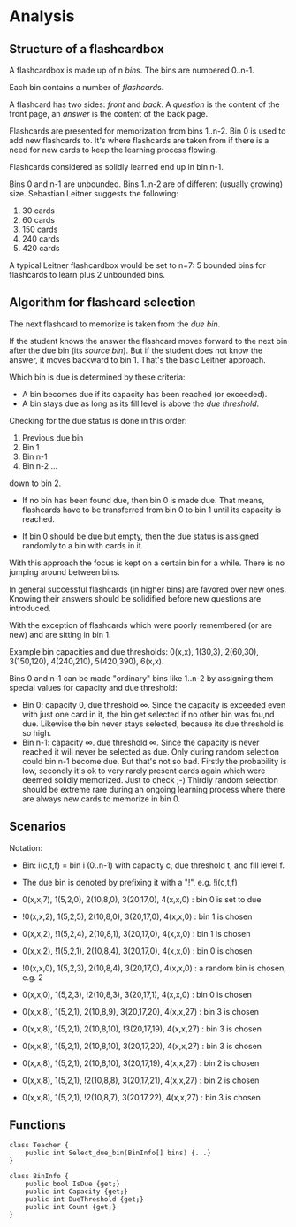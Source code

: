 # Analysis

## Structure of a flashcardbox
A flashcardbox is made up of n *bin*s. The bins are numbered 0..n-1.

Each bin contains a number of *flashcard*s.

A flashcard has two sides: *front* and *back*. A *question* is the content of the front page,
an *answer* is the content of the back page.

Flashcards are presented for memorization from bins 1..n-2. Bin 0 is used to add new flashcards
to. It's where flashcards are taken from if there is a need for new cards to keep the
learning process flowing.

Flashcards considered as solidly learned end up in bin n-1.

Bins 0 and n-1 are unbounded. Bins 1..n-2 are of different (usually growing) size. Sebastian
Leitner suggests the following:

1. 30 cards
2. 60 cards
3. 150 cards
4. 240 cards
5. 420 cards

A typical Leitner flashcardbox would be set to n=7: 5 bounded bins for flashcards to learn
plus 2 unbounded bins.

## Algorithm for flashcard selection
The next flashcard to memorize is taken from the *due bin*.

If the student knows the answer the flashcard moves forward to the next bin after the
due bin (its *source bin*). But if the student does not know the answer, it moves backward 
to bin 1. That's the basic Leitner approach.

Which bin is due is determined by these criteria:

* A bin becomes due if its capacity has been reached (or exceeded).
* A bin stays due as long as its fill level is above the *due threshold*.

Checking for the due status is done in this order:

1. Previous due bin
2. Bin 1
3. Bin n-1
4. Bin n-2
...

down to bin 2.

* If no bin has been found due, then bin 0 is made due. That means, flashcards have to
be transferred from bin 0 to bin 1 until its capacity is reached.

* If bin 0 should be due but empty, then the due status is assigned randomly to a
bin with cards in it.

With this approach the focus is kept on a certain bin for a while. There is no jumping around
between bins.

In general successful flashcards (in higher bins) are favored over new ones. Knowing their answers
should be solidified before new questions are introduced.

With the exception of flashcards which were poorly remembered (or are new) and are
sitting in bin 1.

Example bin capacities and due thresholds: 0(x,x), 1(30,3), 2(60,30), 3(150,120), 4(240,210), 5(420,390), 6(x,x).

Bins 0 and n-1 can be made "ordinary" bins like 1..n-2 by assigning them
special values for capacity and due threshold:

* Bin 0: capacity 0, due threshold ∞. Since the capacity is exceeded even with
just one card in it, the bin get selected if no other bin was fou‚nd due.
Likewise the bin never stays selected, because its due threshold is so high.
* Bin n-1: capacity ∞. due threshold ∞. Since the capacity is never reached it will
never be selected as due. Only during random selection could bin n-1 become due.
But that's not so bad. Firstly the probability is low, secondly it's ok to very rarely
present cards again which were deemed solidly memorized. Just to check ;-) Thirdly
random selection should be extreme rare during an ongoing learning process where there
are always new cards to memorize in bin 0.

## Scenarios
Notation:

* Bin: i(c,t,f) = bin i (0..n-1) with capacity c, due threshold t, and fill level f.
* The due bin is denoted by prefixing it with a "!", e.g. !i(c,t,f)

* 0(x,x,7), 1(5,2,0), 2(10,8,0), 3(20,17,0), 4(x,x,0) : bin 0 is set to due
* !0(x,x,2), 1(5,2,5), 2(10,8,0), 3(20,17,0), 4(x,x,0) : bin 1 is chosen
* 0(x,x,2), !1(5,2,4), 2(10,8,1), 3(20,17,0), 4(x,x,0) : bin 1 is chosen
* 0(x,x,2), !1(5,2,1), 2(10,8,4), 3(20,17,0), 4(x,x,0) : bin 0 is chosen
* !0(x,x,0), 1(5,2,3), 2(10,8,4), 3(20,17,0), 4(x,x,0) : a random bin is chosen, e.g. 2
* 0(x,x,0), 1(5,2,3), !2(10,8,3), 3(20,17,1), 4(x,x,0) : bin 0 is chosen

* 0(x,x,8), 1(5,2,1), 2(10,8,9), 3(20,17,20), 4(x,x,27) : bin 3 is chosen
* 0(x,x,8), 1(5,2,1), 2(10,8,10), !3(20,17,19), 4(x,x,27) : bin 3 is chosen
* 0(x,x,8), 1(5,2,1), 2(10,8,10), 3(20,17,20), 4(x,x,27) : bin 3 is chosen
* 0(x,x,8), 1(5,2,1), 2(10,8,10), 3(20,17,19), 4(x,x,27) : bin 2 is chosen

* 0(x,x,8), 1(5,2,1), !2(10,8,8), 3(20,17,21), 4(x,x,27) : bin 2 is chosen
* 0(x,x,8), 1(5,2,1), !2(10,8,7), 3(20,17,22), 4(x,x,27) : bin 3 is chosen

## Functions
```
class Teacher {
    public int Select_due_bin(BinInfo[] bins) {...}
}

class BinInfo {
    public bool IsDue {get;}
    public int Capacity {get;}
    public int DueThreshold {get;}
    public int Count {get;}
}
```
